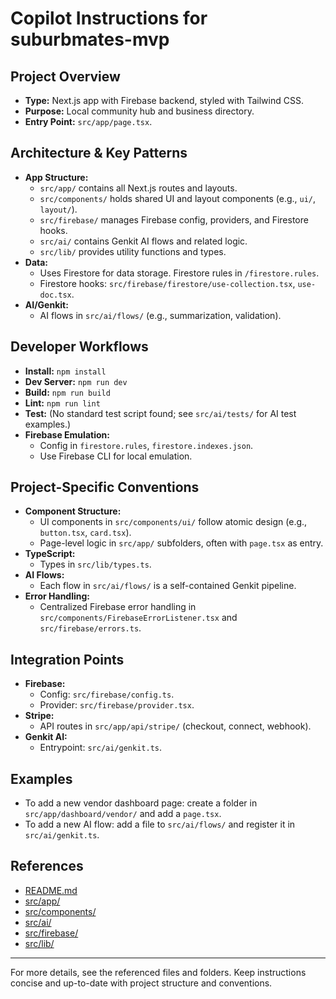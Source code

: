 # Copilot Instructions for suburbmates-mvp

## Project Overview
- **Type:** Next.js app with Firebase backend, styled with Tailwind CSS.
- **Purpose:** Local community hub and business directory.
- **Entry Point:** `src/app/page.tsx`.

## Architecture & Key Patterns
- **App Structure:**
  - `src/app/` contains all Next.js routes and layouts.
  - `src/components/` holds shared UI and layout components (e.g., `ui/`, `layout/`).
  - `src/firebase/` manages Firebase config, providers, and Firestore hooks.
  - `src/ai/` contains Genkit AI flows and related logic.
  - `src/lib/` provides utility functions and types.
- **Data:**
  - Uses Firestore for data storage. Firestore rules in `/firestore.rules`.
  - Firestore hooks: `src/firebase/firestore/use-collection.tsx`, `use-doc.tsx`.
- **AI/Genkit:**
  - AI flows in `src/ai/flows/` (e.g., summarization, validation).

## Developer Workflows
- **Install:** `npm install`
- **Dev Server:** `npm run dev`
- **Build:** `npm run build`
- **Lint:** `npm run lint`
- **Test:** (No standard test script found; see `src/ai/tests/` for AI test examples.)
- **Firebase Emulation:**
  - Config in `firestore.rules`, `firestore.indexes.json`.
  - Use Firebase CLI for local emulation.

## Project-Specific Conventions
- **Component Structure:**
  - UI components in `src/components/ui/` follow atomic design (e.g., `button.tsx`, `card.tsx`).
  - Page-level logic in `src/app/` subfolders, often with `page.tsx` as entry.
- **TypeScript:**
  - Types in `src/lib/types.ts`.
- **AI Flows:**
  - Each flow in `src/ai/flows/` is a self-contained Genkit pipeline.
- **Error Handling:**
  - Centralized Firebase error handling in `src/components/FirebaseErrorListener.tsx` and `src/firebase/errors.ts`.

## Integration Points
- **Firebase:**
  - Config: `src/firebase/config.ts`.
  - Provider: `src/firebase/provider.tsx`.
- **Stripe:**
  - API routes in `src/app/api/stripe/` (checkout, connect, webhook).
- **Genkit AI:**
  - Entrypoint: `src/ai/genkit.ts`.

## Examples
- To add a new vendor dashboard page: create a folder in `src/app/dashboard/vendor/` and add a `page.tsx`.
- To add a new AI flow: add a file to `src/ai/flows/` and register it in `src/ai/genkit.ts`.

## References
- [README.md](../README.md)
- [src/app/](../src/app/)
- [src/components/](../src/components/)
- [src/ai/](../src/ai/)
- [src/firebase/](../src/firebase/)
- [src/lib/](../src/lib/)

---
For more details, see the referenced files and folders. Keep instructions concise and up-to-date with project structure and conventions.